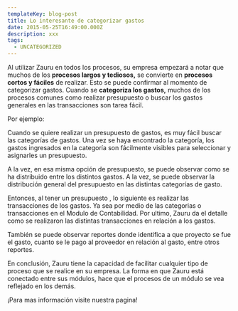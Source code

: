 ```yaml
---
templateKey: blog-post
title: Lo interesante de categorizar gastos
date: 2015-05-25T16:49:00.000Z
description: xxx
tags:
  - UNCATEGORIZED
---
```

Al utilizar Zauru en todos los procesos, su empresa empezará a notar que muchos de los **procesos largos y tediosos,** se convierte en **procesos cortos y fáciles** de realizar. Esto se puede confirmar al momento de categorizar gastos. Cuando se **categoriza los gastos,** muchos de los procesos comunes como realizar presupuesto o buscar los gastos generales en las transacciones son tarea fácil.



Por ejemplo:



Cuando se quiere realizar un presupuesto de gastos, es muy fácil buscar las categorías de gastos. Una vez se haya encontrado la categoría, los gastos ingresados en la categoría son fácilmente visibles para seleccionar y asignarles un presupuesto.







 



A la vez, en esa misma opción de presupuesto, se puede observar como se ha distribuido entre los distintos gastos. A la vez, se puede observar la distribución general del presupuesto en las distintas categorías de gasto.







 



Entonces, al tener un presupuesto , lo siguiente es realizar las transacciones de los gastos. Ya sea por medio de las categorias o transacciones en el Modulo de Contabilidad. Por ultimo, Zauru da el detalle como se realizaron las distintas transacciones en relación a los gastos.



También se puede observar reportes donde identifica a que proyecto se fue el gasto, cuanto se le pago al proveedor en relación al gasto, entre otros reportes.



En conclusión, Zauru tiene la capacidad de facilitar cualquier tipo de proceso que se realice en su empresa. La forma en que Zauru está conectado entre sus módulos, hace que el procesos de un módulo se vea reflejado en los demás.



¡Para mas información visite nuestra pagina!
